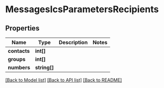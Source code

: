 # MessagesIcsParametersRecipients

## Properties
Name | Type | Description | Notes
------------ | ------------- | ------------- | -------------
**contacts** | **int[]** |  | 
**groups** | **int[]** |  | 
**numbers** | **string[]** |  | 

[[Back to Model list]](../README.md#documentation-for-models) [[Back to API list]](../README.md#documentation-for-api-endpoints) [[Back to README]](../README.md)



